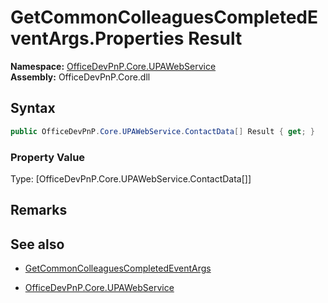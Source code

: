 # GetCommonColleaguesCompletedEventArgs.Properties Result
  

**Namespace:** [OfficeDevPnP.Core.UPAWebService](OfficeDevPnP.Core.UPAWebService.md)  
**Assembly:** OfficeDevPnP.Core.dll  
## Syntax
```C#
public OfficeDevPnP.Core.UPAWebService.ContactData[] Result { get; }
```

### Property Value
Type: [OfficeDevPnP.Core.UPAWebService.ContactData[]] 

## Remarks 

## See also
- [GetCommonColleaguesCompletedEventArgs](GetCommonColleaguesCompletedEventArgs.md) 

- [OfficeDevPnP.Core.UPAWebService](OfficeDevPnP.Core.UPAWebService.md)
